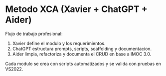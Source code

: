 # Metodo XCA (Xavier + ChatGPT + Aider)

Flujo de trabajo profesional:

1. Xavier define el modulo y los requerimientos.
2. ChatGPT estructura prompts, scripts, scaffolding y documentacion.
3. Aider limpia, refactoriza y documenta el CRUD en base a IMOC 3.0.

Cada modulo se crea con scripts automatizados y se valida con pruebas en VS2022.
